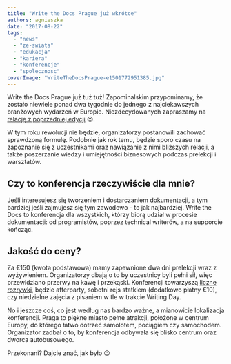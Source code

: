 ```yaml
---
title: "Write the Docs Prague już wkrótce"
authors: agnieszka
date: "2017-08-22"
tags:
  - "news"
  - "ze-swiata"
  - "edukacja"
  - "kariera"
  - "konferencje"
  - "spolecznosc"
coverImage: "WriteTheDocsPrague-e1501772951385.jpg"
---
```


Write the Docs Prague już tuż tuż! Zapominalskim przypominamy, że zostało
niewiele ponad dwa tygodnie do jednego z najciekawszych branżowych wydarzeń w
Europie. Niezdecydowanych zapraszamy na
[relację z poprzedniej edycji](http://techwriter.pl/write-the-docs-europe-2016-relacja/) 😉.

<!--truncate-->

W tym roku rewolucji nie będzie, organizatorzy postanowili zachować sprawdzoną
formułę. Podobnie jak rok temu, będzie sporo czasu na zapoznanie się z
uczestnikami oraz nawiązanie z nimi bliższych relacji, a także poszerzanie
wiedzy i umiejętności biznesowych podczas prelekcji i warsztatów.

## Czy to konferencja rzeczywiście dla mnie?

Jeśli interesujesz się tworzeniem i dostarczaniem dokumentacji, a tym bardziej
jeśli zajmujesz się tym zawodowo - to jak najbardziej. Write the Docs to
konferencja dla wszystkich, którzy biorą udział w procesie dokumentacji: od
programistów, poprzez technical writerów, a na supporcie kończąc.

## Jakość do ceny?

Za €150 (kwota podstawowa) mamy zapewnione dwa dni prelekcji wraz z wyżywieniem.
Organizatorzy dbają o to by uczestnicy byli pełni sił, więc przewidziano przerwy
na kawę i przekąski. Konferencji towarzyszą
[liczne rozrywki](http://www.writethedocs.org/conf/eu/2017/schedule/), będzie
afterparty, sobotni rejs statkiem (dodatkowo płatny €10), czy niedzielne zajęcia
z pisaniem w tle w trakcie Writing Day.

No i jeszcze coś, co jest według nas bardzo ważne, a mianowicie lokalizacja
konferencji. Praga to piękne miasto pełne atrakcji, położone w centrum Europy,
do którego łatwo dotrzeć samolotem, pociągiem czy samochodem. Organizator zadbał
o to, by konferencja odbywała się blisko centrum oraz dworca autobusowego.

Przekonani? Dajcie znać, jak było 😉
